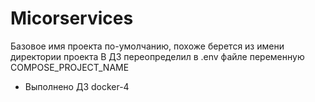 # Micorservices

Базовое имя проекта по-умолчанию, похоже берется из имени директории проекта
В ДЗ переопределил в .env файле переменную COMPOSE_PROJECT_NAME

- Выполнено ДЗ docker-4
